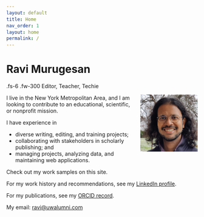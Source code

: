 ```yaml
---
layout: default
title: Home
nav_order: 1
layout: home
permalink: /
---
```


# Ravi Murugesan
.fs-6 .fw-300
Editor, Teacher, Techie

<img style="float: right; max-width: 30%; margin-left:15px;" src="images/Photograph.jpg">

I live in the New York Metropolitan Area, and I am looking to contribute to an educational, scientific, or nonprofit mission.

I have experience in

- diverse writing, editing, and training projects;
- collaborating with stakeholders in scholarly publishing; and
- managing projects, analyzing data, and maintaining web applications.

Check out my work samples on this site.

For my work history and recommendations, see my [LinkedIn profile](https://www.linkedin.com/in/ravimurugesan/).

For my publications, see my [ORCID record](https://orcid.org/0000-0002-1898-0559).

My email: <ravi@uwalumni.com>
